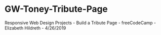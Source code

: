 # GW-Toney-Tribute-Page
Responsive Web Design Projects - Build a Tribute Page - 
freeCodeCamp - 
Elizabeth Hildreth - 
4/26/2019
